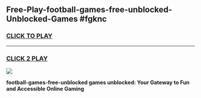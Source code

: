 
## Free-Play-football-games-free-unblocked-Unblocked-Games #fgknc
<h3>
<a href="https://news.freeplayer.one?title=football-games-free-unblocked&ref=8M">CLICK TO PLAY</a></h3>
<hr>

<h3>
<a href="https://news.freeplayer.one?title=football-games-free-unblocked&ref=8M">CLICK 2 PLAY</a>
  
</h3>

<a href="https://news.freeplayer.one?title=football-games-free-unblocked&ref=8M"><img src="https://clearcache.store/games.png"></a>


**football-games-free-unblocked games unblocked: Your Gateway to Fun and Accessible Online Gaming**
